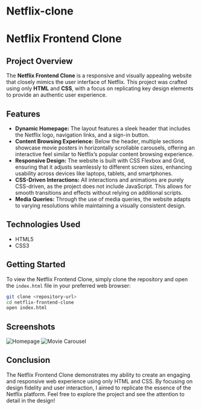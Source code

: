 # Netflix-clone

# Netflix Frontend Clone

## Project Overview

The **Netflix Frontend Clone** is a responsive and visually appealing website that closely mimics the user interface of Netflix. This project was crafted using only **HTML** and **CSS**, with a focus on replicating key design elements to provide an authentic user experience.

## Features

- **Dynamic Homepage:** The layout features a sleek header that includes the Netflix logo, navigation links, and a sign-in button.
- **Content Browsing Experience:** Below the header, multiple sections showcase movie posters in horizontally scrollable carousels, offering an interactive feel similar to Netflix’s popular content browsing experience.
- **Responsive Design:** The website is built with CSS Flexbox and Grid, ensuring that it adjusts seamlessly to different screen sizes, enhancing usability across devices like laptops, tablets, and smartphones.
- **CSS-Driven Interactions:** All interactions and animations are purely CSS-driven, as the project does not include JavaScript. This allows for smooth transitions and effects without relying on additional scripts.
- **Media Queries:** Through the use of media queries, the website adapts to varying resolutions while maintaining a visually consistent design.

## Technologies Used

- HTML5
- CSS3

## Getting Started

To view the Netflix Frontend Clone, simply clone the repository and open the `index.html` file in your preferred web browser:

```bash
git clone <repository-url>
cd netflix-frontend-clone
open index.html
```

## Screenshots

![Homepage](path/to/screenshot1.png)
![Movie Carousel](path/to/screenshot2.png)

## Conclusion

The Netflix Frontend Clone demonstrates my ability to create an engaging and responsive web experience using only HTML and CSS. By focusing on design fidelity and user interaction, I aimed to replicate the essence of the Netflix platform. Feel free to explore the project and see the attention to detail in the design!
